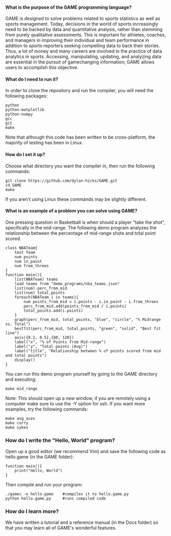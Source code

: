 #### What is the purpose of the GAME programming language?

GAME is designed to solve problems related to sports statistics as well as sports management.
Today, decisions in the world of sports increasingly need to be backed by data and quantitative
analysis, rather than stemming from purely qualitative assessments. This is important for
athletes, coaches, and managers in improving their individual and team performance in addition
to sports reporters seeking compelling data to back their stories. Thus, a lot of money and many
careers are involved in the practice of data analytics in sports. Accessing, manipulating,
updating, and analyzing data are essential in the pursuit of game­changing information; GAME
allows users to accomplish this objective.

#### What do I need to run it?

In order to clone the repository and run the compiler, you will need the following packages:

    python
    python-matplotlib
    python-numpy
    gcc
    git
    make

Note that although this code has been written to be cross-platform, the majority of testing has been in Linux.

#### How do I set it up?

Choose what directory you want the compiler in, then run the following commands:

    git clone https://github.com/dylan-hicks/GAME.git
    cd GAME
    make

If you aren't using Linux these commands may be slightly different.

#### What is an example of a problem you can solve using GAME?

One pressing question in Basketball is when should a player "take the shot", specifically in the mid-range. 
The following demo program analyzes the relationship between the percentage of mid-range shots and total point scored.

    class NBATeam{
        text Team
        num points
        num in_paint
        num from_threes
    }
    function main(){
        list(NBATeam) teams
        load teams from "demo_programs/nba_teams.json"
        list(num) perc_from_mid
        list(num) total_points
        foreach(NBATeam i in teams){
            num points_from_mid = i.points - i.in_paint - i.from_threes
            perc_from_mid.add(points_from_mid / i.points)
            total_points.add(i.points)
        }
        graph(perc_from_mid, total_points, "blue", "circle", "% Midrange vs. Total")
        bestfit(perc_from_mid, total_points, "green", "solid", "Best fit line")
        axis({0.2, 0.5},{80, 120})
        label("x", "% of Points from Mid-range")
        label("y", "Total points (Avg)")
        label("title", "Relationship between % of points scored from mid and total points")
        display()
    }

You can run this demo program yourself by going to the GAME directory and executing:

    make mid_range

Note: This should open up a new window, if you are remotely using a computer make sure to use the -Y option for ssh.
If you want more examples, try the following commands:

    make avg_aces
    make curry
    make sykes

### How do I write the "Hello, World" program?

Open up a good editor (we recommend Vim) and save the following code as hello.game (in the GAME folder):

    function main(){
        print("Hello, World")
    }

Then compile and run your program:

    ./gamec -o hello.game    #compiles it to hello.game.py
    python hello.game.py     #runs compiled code

### How do I learn more?

We have written a tutorial and a reference manual (in the Docs folder) so that you may learn all of GAME's wonderful features.
